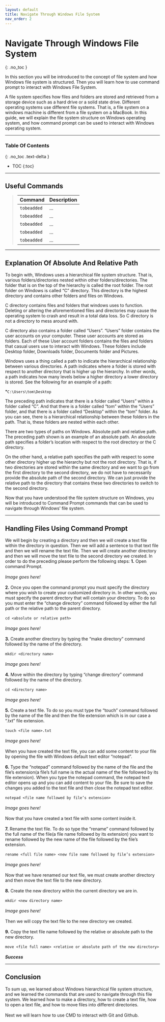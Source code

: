 ```yaml
---
layout: default
title: Navigate Through Windows File System
nav_order: 2
---
```


# Navigate Through Windows File System
{: .no_toc }

In this section you will be introduced to the concept of file system and how Windows file system is structured. Then you will learn how to use command prompt to interact with Windows File System. 

A file system specifies how files and folders are stored and retrieved from a storage device such as a hard drive or a solid state drive. Different operating systems use different file systems. That is, a file system on a windows machine is different from a file system on a MacBook. In this guide, we will explain the file system structure on Windows operating system, and how command prompt can be used to interact with Windows operating system.

---

### Table Of Contents
{: .no_toc .text-delta }
* TOC
{:toc}

---

## Useful Commands

>| Command                           | Description                                                                                             |
>| :--------                         | :------------------------------------------------------------------------------------------------------ |
>| `tobeadded`                       | ...                                                                                                     |
>| `tobeadded`                       | ...                                                                                                     |
>| `tobeadded`                       | ...                                                                                                     |
>| `tobeadded`                       | ...                                                                                                     |
>| `tobeadded`                       | ...                                                                                                     |

---

## Explanation Of Absolute And Relative Path
To begin with, Windows uses a hierarchical file system structure. That is, various folders/directories nested within other folders/directories. The folder that is on the top of the hierarchy is called the root folder. The root folder on Windows is called “C” directory. This directory is the highest directory and contains other folders and files on Windows. 

C directory contains files and folders that windows uses to function. Deleting or altering the aforementioned files and directories may cause the operating system to crash and result in a total data loss. So C directory is not a directory to mess around with. 

C directory also contains a folder called “Users”. “Users” folder contains the user accounts on your computer. These user accounts are stored as folders. Each of these User account folders contains the files and folders that casual users use to interact with Windows. These folders include  Desktop folder, Downloads folder, Documents folder and Pictures.

Windows uses a thing called a path to indicate the hierarchical relationship between various directories. A path indicates where a folder is stored with respect to another directory that is higher up the hierarchy. In other words, a path indicates how many levels below a higher directory a lower directory is stored. See the following for an example of a path:

*`C:\Users\tom\Desktop`

The preceding path indicates that there is a folder called “Users” within a folder called “C”. And that there is a folder called “tom” within the “Users” folder, and that there is a folder called “Desktop” within the “tom” folder. As you can see, there is a hierarchical relationship between these folders in the path. That is, these folders are nested within each other. 

There are two types of paths on Windows. Absolute path and relative path. The preceding path shown is an example of an absolute path. An absolute path specifies a folder’s location with respect to the root directory or the C directory.

On the other hand, a relative path specifies the path with respect to some other directory higher up the hierarchy but not the root directory. That is, if two directories are stored within the same directory and we want to go from the first directory to the second directory, we do not have to necessarily provide the absolute path of the second directory. We can just provide the relative path to the directory that contains these two directories to switch to the second directory.   

Now that you have understood the file system structure on Windows, you will be introduced to Command Prompt commands that can be used to navigate through Windows’ file system.

---

## Handling Files Using Command Prompt

We will begin by creating a directory and then we will create a text file within the directory in question. Then we will add a sentence to that text file and then we will rename the text file. Then we will create another directory and then we will move the text file to the second directory we created. In order to do the preceding please perform the following steps: 
**1.** Open command Prompt.
<br/>
<br/>
*Image goes here!*
<br/>
<br/>
**2.** Once you open the command prompt you must specify the directory where you wish to create your customized directory in. In other words, you must specify the parent directory that will contain your directory. To do so you must enter the “change directory” command followed by either the full path or the relative path to the parent directory.
<br/>
<br/>
`cd <absolute or relative path>`
<br/>
<br/>
*Image goes here!*
<br/>
<br/>
**3.** Create another directory by typing the “make directory” command followed by the name of the directory.
<br/>
<br/>
`mkdir <directory name>`
<br/>
<br/>
*Image goes here!*
<br/>
<br/>
**4.** Move within the directory by typing “change directory” command followed by the name of the directory.
<br/>
<br/>
`cd <directory name>`
<br/>
<br/>
*Image goes here!*
<br/>
<br/>
**5.** Create a text file. To do so you must type the “touch” command followed by the name of the file and then the file extension which is in our case a “.txt” file extension. 
<br/>
<br/>
`touch <file name>.txt`
<br/>
<br/>
*Image goes here!*
<br/>
<br/>
When you have created the text file, you can add some content to your file by opening the file with Windows default text editor “notepad”.
<br/>
<br/>
**6.** Type the “notepad” command followed by the name of the file and the file’s extension(a file’s full name is the actual name of the file followed by its file extension). When you type the notepad command, the notepad text editor opens up and you can add content to your file. Be sure to save the changes you added to the text file and then close the notepad text editor.
<br/>
<br/>
`notepad <file name followed by file’s extension>`
<br/>
<br/>
*Image goes here!*
<br/>
<br/>
Now that you have created a text file with some content inside it.
<br/>
<br/>
**7.** Rename the text file. To do so type the “rename” command followed by the full name of the file(a file name followed by its extension) you want to rename followed by the new name of the file followed by the file’s extension. 
<br/>
<br/>
`rename <full file name> <new file name followed by file’s extension>`
<br/>
<br/>
*Image goes here!*
<br/>
<br/>
Now that we have renamed our text file, we must create another directory and then move the text file to the new directory.
<br/>
<br/>
**8.** Create the new directory within the current directory we are in. 
<br/>
<br/>
`mkdir <new directory name>`
<br/>
<br/>
*Image goes here!*
<br/>
<br/>
Then we will copy the text file to the new directory we created.
<br/>
<br/>
**9.** Copy the text file name followed by the relative or absolute path to the new directory.
<br/>
<br/>
`move <file full name> <relative or absolute path of the new directory>`
<br/>
<br/>
***Success***

---

## Conclusion

To sum up, we learned about Windows hierarchical file system structure, and we learned the commands that are used to navigate through this file system. We learned how to make a directory, how to create a text file, how to open a text file, and how to move files into different directories.
<br/>
<br/>
Next we will learn how to use CMD to interact with Git and Github.
<br/>
<br/>
